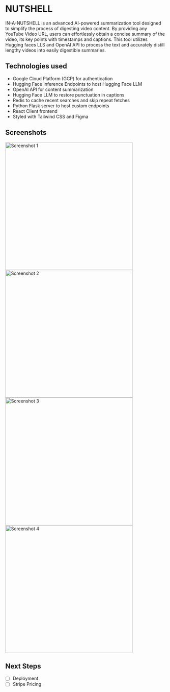# NUTSHELL
IN-A-NUTSHELL is an advanced AI-powered summarization tool designed to simplify the process of digesting video content. By providing any YouTube Video URL, users can effortlessly obtain a concise summary of the video, its key points with timestamps and captions. This tool utilizes Hugging faces LLS and OpenAI API to process the text and accurately distill lengthy videos into easily digestible summaries.

## Technologies used
- Google Cloud Platform (GCP) for authentication
- Hugging Face Inference Endpoints to host Hugging Face LLM
- OpenAI API for content summarization
- Hugging Face LLM to restore punctuation in captions
- Redis to cache recent searches and skip repeat fetches
- Python Flask server to host custom endpoints
- React Client frontend
- Styled with Tailwind CSS and Figma

## Screenshots
<img src="https://github.com/sahlbakshi/nutshell/assets/86169374/54bcceeb-db77-4ca8-894d-0f24c6b8481b" width="400px;" alt="Screenshot 1"/>
<img src="https://github.com/sahlbakshi/nutshell/assets/86169374/dc223a89-17a4-4a5c-8660-9fc6832beaf1" width="400px;" alt="Screenshot 2"/>
<img src="https://github.com/sahlbakshi/nutshell/assets/86169374/18d2ae1c-f5fd-49ae-941c-5eb0d4ddbec9" width="400px;" alt="Screenshot 3"/>
<img src="https://github.com/sahlbakshi/nutshell/assets/86169374/9f72fa80-4e1b-4da0-ad5a-910d8b87df83" width="400px;" alt="Screenshot 4"/>

## Next Steps
- [ ] Deployment
- [ ] Stripe Pricing
